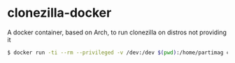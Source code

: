 # clonezilla-docker
A docker container, based on Arch, to run clonezilla on distros not providing it

```bash
$ docker run -ti --rm --privileged -v /dev:/dev $(pwd):/home/partimag clonezilla
```
